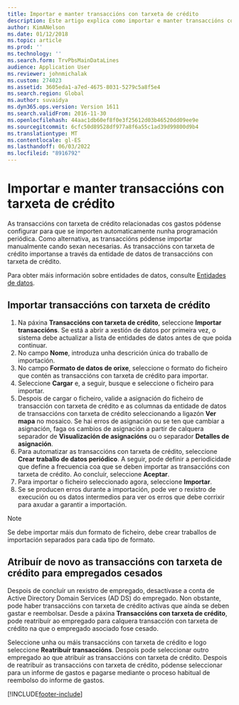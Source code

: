 ```yaml
---
title: Importar e manter transaccións con tarxeta de crédito
description: Este artigo explica como importar e manter transaccións con tarxetas de crédito relacionadas con gastos. Estas transaccións pódense configurar para que se importen automaticamente nunha programación recorrente ou se poidan importar manualmente segundo sexan necesarias.
author: KimANelson
ms.date: 01/12/2018
ms.topic: article
ms.prod: ''
ms.technology: ''
ms.search.form: TrvPbsMainDataLines
audience: Application User
ms.reviewer: johnmichalak
ms.custom: 274023
ms.assetid: 3605eda1-a7ed-4675-8031-5279c5a8f5e4
ms.search.region: Global
ms.author: suvaidya
ms.dyn365.ops.version: Version 1611
ms.search.validFrom: 2016-11-30
ms.openlocfilehash: 44aac1db60ef8f0e3f25612d03b46520dd09ee9e
ms.sourcegitcommit: 6cfc50d89528df977a8f6a55c1ad39d99800d9b4
ms.translationtype: MT
ms.contentlocale: gl-ES
ms.lasthandoff: 06/03/2022
ms.locfileid: "8916792"
---
```

# <a name="import-and-maintain-credit-card-transactions"></a>Importar e manter transaccións con tarxeta de crédito

As transaccións con tarxeta de crédito relacionadas cos gastos pódense configurar para que se importen automaticamente nunha programación periódica. Como alternativa, as transaccións pódense importar manualmente cando sexan necesarias. As transaccións con tarxeta de crédito importanse a través da entidade de datos de transaccións con tarxeta de crédito.

Para obter máis información sobre entidades de datos, consulte [Entidades de datos](/dynamics365/fin-ops-core/dev-itpro/data-entities/data-entities).

## <a name="import-credit-card-transactions"></a>Importar transaccións con tarxeta de crédito

1. Na páxina **Transaccións con tarxeta de crédito**, seleccione **Importar transaccións**. Se está a abrir a xestión de datos por primeira vez, o sistema debe actualizar a lista de entidades de datos antes de que poida continuar.
2. No campo **Nome**, introduza unha descrición única do traballo de importación.
3. No campo **Formato de datos de orixe**, seleccione o formato do ficheiro que contén as transaccións con tarxeta de crédito para importar.
4. Seleccione **Cargar** e, a seguir, busque e seleccione o ficheiro para importar.
5. Despois de cargar o ficheiro, valide a asignación do ficheiro de transacción con tarxeta de crédito e as columnas da entidade de datos de transaccións con tarxeta de crédito seleccionando a ligazón **Ver mapa** no mosaico. Se hai erros de asignación ou se ten que cambiar a asignación, faga os cambios de asignación a partir de calquera separador de **Visualización de asignacións** ou o separador **Detalles de asignación**.
6. Para automatizar as transaccións con tarxeta de crédito, seleccione **Crear traballo de datos periódico**. A seguir, pode definir a periodicidade que define a frecuencia coa que se deben importar as transaccións con tarxeta de crédito. Ao concluír, seleccione **Aceptar**.
7. Para importar o ficheiro seleccionado agora, seleccione **Importar**.
8. Se se producen erros durante a importación, pode ver o rexistro de execución ou os datos intermedios para ver os erros que debe corrixir para axudar a garantir a importación.

> [!NOTE]
> Se debe importar máis dun formato de ficheiro, debe crear traballos de importación separados para cada tipo de formato.

## <a name="reassign-the-credit-card-transactions-for-terminated-employees"></a>Atribuír de novo as transaccións con tarxeta de crédito para empregados cesados

Despois de concluír un rexistro de empregado, desactívase a conta de Active Directory Domain Services (AD DS) do empregado. Non obstante, pode haber transaccións con tarxeta de crédito activas que aínda se deben gastar e reembolsar. Desde a páxina **Transaccións con tarxeta de crédito**, pode reatribuír ao empregado para calquera transacción con tarxeta de crédito na que o empregado asociado fose cesado.

Seleccione unha ou máis transaccións con tarxeta de crédito e logo seleccione **Reatribuír transaccións**. Despois pode seleccionar outro empregado ao que atribuír as transaccións con tarxeta de crédito. Despois de reatribuír as transaccións con tarxeta de crédito, pódense seleccionar para un informe de gastos e pagarse mediante o proceso habitual de reembolso do informe de gastos.


[!INCLUDE[footer-include](../includes/footer-banner.md)]